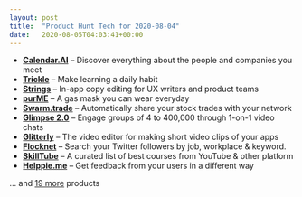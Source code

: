 ```yaml
---
layout: post
title:  "Product Hunt Tech for 2020-08-04"
date:   2020-08-05T04:03:41+00:00
---
```


* **[Calendar.AI](https://www.producthunt.com/posts/calendar-ai?utm_campaign=producthunt-api&utm_medium=api-v2&utm_source=Application%3A+Daily+Digest+RSS+v2+%28ID%3A+29748%29)** – Discover everything about the people and companies you meet
* **[Trickle](https://www.producthunt.com/posts/trickle-2?utm_campaign=producthunt-api&utm_medium=api-v2&utm_source=Application%3A+Daily+Digest+RSS+v2+%28ID%3A+29748%29)** – Make learning a daily habit
* **[Strings](https://www.producthunt.com/posts/strings-9a3d4a81-c878-4f77-bdeb-2bdd104d503d?utm_campaign=producthunt-api&utm_medium=api-v2&utm_source=Application%3A+Daily+Digest+RSS+v2+%28ID%3A+29748%29)** – In-app copy editing for UX writers and product teams
* **[purME](https://www.producthunt.com/posts/purme?utm_campaign=producthunt-api&utm_medium=api-v2&utm_source=Application%3A+Daily+Digest+RSS+v2+%28ID%3A+29748%29)** – A gas mask you can wear everyday
* **[Swarm.trade](https://www.producthunt.com/posts/swarm-trade?utm_campaign=producthunt-api&utm_medium=api-v2&utm_source=Application%3A+Daily+Digest+RSS+v2+%28ID%3A+29748%29)** – Automatically share your stock trades with your network
* **[Glimpse 2.0](https://www.producthunt.com/posts/glimpse-2-0-4?utm_campaign=producthunt-api&utm_medium=api-v2&utm_source=Application%3A+Daily+Digest+RSS+v2+%28ID%3A+29748%29)** – Engage groups of 4 to 400,000 through 1-on-1 video chats
* **[Glitterly](https://www.producthunt.com/posts/glitterly?utm_campaign=producthunt-api&utm_medium=api-v2&utm_source=Application%3A+Daily+Digest+RSS+v2+%28ID%3A+29748%29)** – The video editor for making short video clips of your apps
* **[Flocknet](https://www.producthunt.com/posts/flocknet?utm_campaign=producthunt-api&utm_medium=api-v2&utm_source=Application%3A+Daily+Digest+RSS+v2+%28ID%3A+29748%29)** – Search your Twitter followers by job, workplace & keyword.
* **[SkillTube](https://www.producthunt.com/posts/skilltube?utm_campaign=producthunt-api&utm_medium=api-v2&utm_source=Application%3A+Daily+Digest+RSS+v2+%28ID%3A+29748%29)** – A curated list of best courses from YouTube & other platform
* **[Helppie.me](https://www.producthunt.com/posts/helppie-me?utm_campaign=producthunt-api&utm_medium=api-v2&utm_source=Application%3A+Daily+Digest+RSS+v2+%28ID%3A+29748%29)** – Get feedback from your users in a different way

… and [19 more](https://www.producthunt.com/tech) products